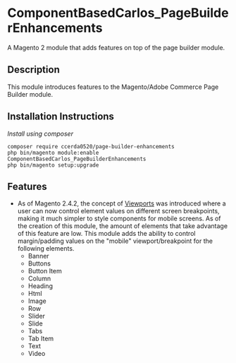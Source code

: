 # ComponentBasedCarlos_PageBuilderEnhancements

A Magento 2 module that adds features on top of the page builder module.

## Description

This module introduces features to the Magento/Adobe Commerce Page Builder module.

## Installation Instructions
_Install using composer_
```$xslt
composer require ccerda0520/page-builder-enhancements
php bin/magento module:enable ComponentBasedCarlos_PageBuilderEnhancements
php bin/magento setup:upgrade
```


## Features

* As of Magento 2.4.2, the concept of [Viewports](https://devdocs.magento.com/page-builder/docs/viewports/introduction.html)
was introduced where a user can now control element values on different screen breakpoints, making it much simpler to
style components for mobile screens. As of the creation of this module, the amount of elements that take advantage of
this feature are low. This module adds the ability to control margin/padding values on the "mobile" viewport/breakpoint
for the following elements.
    * Banner
    * Buttons
    * Button Item
    * Column
    * Heading
    * Html
    * Image
    * Row
    * Slider
    * Slide
    * Tabs
    * Tab Item
    * Text
    * Video

